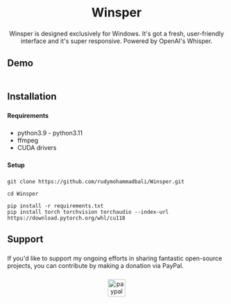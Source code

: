 <p align="center">
  <img src="">
</p>

<h1 align="center">Winsper</h1>

###

<p align="center">Winsper is designed exclusively for Windows. It's got a fresh, user-friendly interface and it's super responsive. Powered by OpenAI's Whisper.</p>

###

<h2 align="left">Demo</h2>

###

<p align="center">
  <img src="">
</p>

###

<h2 align="left">Installation</h2>

###

<h4 align="left">Requirements</h4>

###
- python3.9 - python3.11
- ffmpeg
- CUDA drivers

###

<h4 align="left">Setup</h4>

###

```
git clone https://github.com/rudymohammadbali/Winsper.git
```
```
cd Winsper
```
```
pip install -r requirements.txt
pip install torch torchvision torchaudio --index-url https://download.pytorch.org/whl/cu118
```
###

<h2 align="left">Support</h2>

###

<p align="left">If you'd like to support my ongoing efforts in sharing fantastic open-source projects, you can contribute by making a donation via PayPal.</p>

###

<div align="center">
  <a href="https://www.paypal.com/paypalme/iamironman0" target="_blank">
    <img src="https://img.shields.io/static/v1?message=PayPal&logo=paypal&label=&color=00457C&logoColor=white&labelColor=&style=flat" height="40" alt="paypal logo"  />
  </a>
</div>

###
